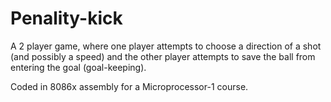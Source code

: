 # Penality-kick

A 2 player game, where one player attempts to choose a direction of a shot (and possibly a speed) and the other player attempts to save the ball from entering the goal (goal-keeping).

Coded in 8086x assembly for a Microprocessor-1 course.
